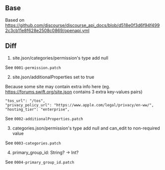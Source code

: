 ## Base

Based on https://github.com/discourse/discourse_api_docs/blob/d518e0f3d6f94f4992c3cb11e8f628e2508c0869/openapi.yml

## Diff

1. site.json/categories/permission's type add null

See `0001-permission.patch`

2. site.json/additionalProperties set to true

Because some site may contain extra info here (eg. https://forums.swift.org/site.json contains 3 extra key-values pairs)

```
"tos_url": "/tos",
"privacy_policy_url": "https://www.apple.com/legal/privacy/en-ww/",
"hosting_tier": "enterprise",
```

See `0002-additionalProperties.patch`

3. categories.json/permission's type add null and can_edit to non-required value

See `0003-categories.patch`

4. primary_group_id: String? -> Int?

See `0004-primary_group_id.patch`
